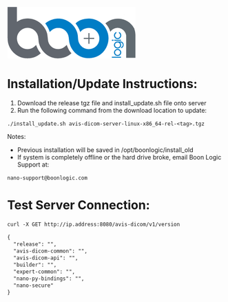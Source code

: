 [![Boon Logic](../images/BoonLogic.png)](http://docs.boonlogic.com)


# Installation/Update Instructions:

1. Download the release tgz file and install_update.sh file onto server
2. Run the following command from the download location to update:
```
./install_update.sh avis-dicom-server-linux-x86_64-rel-<tag>.tgz
```

Notes:  

- Previous installation will be saved in /opt/boonlogic/install_old
- If system is completely offline or the hard drive broke, email Boon Logic Support at:  
```
nano-support@boonlogic.com
```

# Test Server Connection:
```curl
curl -X GET http://ip.address:8080/avis-dicom/v1/version
```

```curl
{
  "release": "",
  "avis-dicom-common": "",
  "avis-dicom-api": "",
  "builder": "",
  "expert-common": "",
  "nano-py-bindings": "",
  "nano-secure"
}
```

